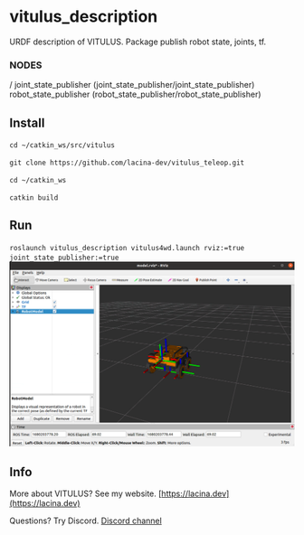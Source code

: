 # vitulus_description
 URDF description of VITULUS. Package publish robot state, joints, tf. 


### NODES
  /
    joint_state_publisher (joint_state_publisher/joint_state_publisher)
    robot_state_publisher (robot_state_publisher/robot_state_publisher)


## Install

`cd ~/catkin_ws/src/vitulus`

`git clone https://github.com/lacina-dev/vitulus_teleop.git`

`cd ~/catkin_ws`

`catkin build`

## Run

`roslaunch vitulus_description vitulus4wd.launch rviz:=true joint_state_publisher:=true`
![rviz img](rviz.png)

## Info

 More about VITULUS? See my website.
 [https://lacina.dev](https://lacina.dev)

 Questions? Try Discord.
 [Discord channel](https://discord.gg/YqeNV5hEVN)